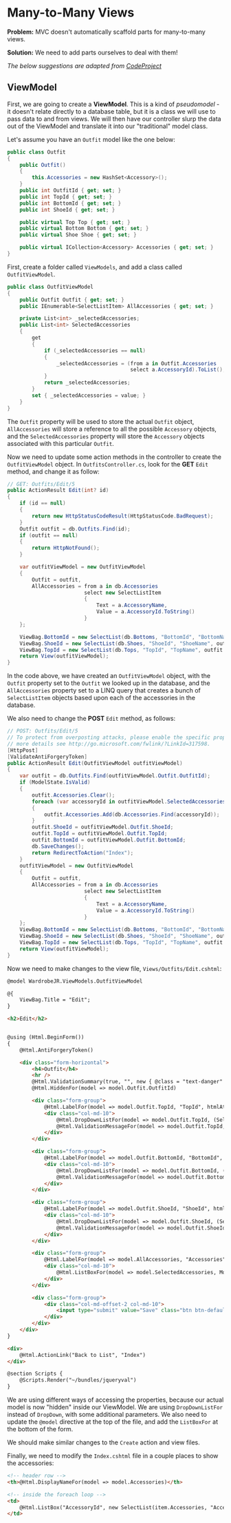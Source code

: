 # Many-to-Many Views

**Problem:** MVC doesn't automatically scaffold parts for many-to-many views.

**Solution:** We need to add parts ourselves to deal with them!

_The below suggestions are adapted from [CodeProject](http://www.codeproject.com/Articles/702890/MVC-Entity-Framework-and-Many-to-Many-Relation)_


## ViewModel

First, we are going to create a **ViewModel**. This is a kind of _pseudomodel_ - it doesn't relate directly to a database table, but it is a class we will use to pass data to and from views. We will then have our controller slurp the data out of the ViewModel and translate it into our "traditional" model class.

Let's assume you have an `Outfit` model like the one below:

```cs
public class Outfit
{
    public Outfit()
    {
        this.Accessories = new HashSet<Accessory>();
    }
    public int OutfitId { get; set; }
    public int TopId { get; set; }
    public int BottomId { get; set; }
    public int ShoeId { get; set; }

    public virtual Top Top { get; set; }
    public virtual Bottom Bottom { get; set; }
    public virtual Shoe Shoe { get; set; }

    public virtual ICollection<Accessory> Accessories { get; set; }
}
```

First, create a folder called `ViewModels`, and add a class called `OutfitViewModel`.

```cs
public class OutfitViewModel
{
    public Outfit Outfit { get; set; }
    public IEnumerable<SelectListItem> AllAccessories { get; set; }

    private List<int> _selectedAccessories;
    public List<int> SelectedAccessories
    {
        get
        {
            if (_selectedAccessories == null)
            {
                _selectedAccessories = (from a in Outfit.Accessories
                                        select a.AccessoryId).ToList();
            }
            return _selectedAccessories;
        }
        set { _selectedAccessories = value; }
    }
}
```

The `Outfit` property will be used to store the actual `Outfit` object, `AllAccessories` will store a reference to all the possible `Accessory` objects, and the `SelectedAccessories` property will store the `Accessory` objects associated with this particular `Outfit`.

Now we need to update some action methods in the controller to create the `OutfitViewModel` object. In `OutfitsController.cs`, look for the **GET** `Edit` method, and change it as follow:


```cs
// GET: Outfits/Edit/5
public ActionResult Edit(int? id)
{
    if (id == null)
    {
        return new HttpStatusCodeResult(HttpStatusCode.BadRequest);
    }
    Outfit outfit = db.Outfits.Find(id);
    if (outfit == null)
    {
        return HttpNotFound();
    }

    var outfitViewModel = new OutfitViewModel
    {
        Outfit = outfit,
        AllAccessories = from a in db.Accessories
                         select new SelectListItem
                         {
                             Text = a.AccessoryName,
                             Value = a.AccessoryId.ToString()
                         }
    };

    ViewBag.BottomId = new SelectList(db.Bottoms, "BottomId", "BottomName", outfit.BottomId);
    ViewBag.ShoeId = new SelectList(db.Shoes, "ShoeId", "ShoeName", outfit.ShoeId);
    ViewBag.TopId = new SelectList(db.Tops, "TopId", "TopName", outfit.TopId);
    return View(outfitViewModel);
}
```

In the code above, we have created an `OutfitViewModel` object, with the `Outfit` property set to the `Outfit` we looked up in the database, and the `AllAccessories` property set to a LINQ query that creates a bunch of `SelectListItem` objects based upon each of the accessories in the database.

We also need to change the **POST** `Edit` method, as follows:

```cs
// POST: Outfits/Edit/5
// To protect from overposting attacks, please enable the specific properties you want to bind to, for
// more details see http://go.microsoft.com/fwlink/?LinkId=317598.
[HttpPost]
[ValidateAntiForgeryToken]
public ActionResult Edit(OutfitViewModel outfitViewModel)
{
    var outfit = db.Outfits.Find(outfitViewModel.Outfit.OutfitId);
    if (ModelState.IsValid)
    {
        outfit.Accessories.Clear();
        foreach (var accessoryId in outfitViewModel.SelectedAccessories)
        {
            outfit.Accessories.Add(db.Accessories.Find(accessoryId));
        }
        outfit.ShoeId = outfitViewModel.Outfit.ShoeId;
        outfit.TopId = outfitViewModel.Outfit.TopId;
        outfit.BottomId = outfitViewModel.Outfit.BottomId;
        db.SaveChanges();
        return RedirectToAction("Index");
    }
    outfitViewModel = new OutfitViewModel
    {
        Outfit = outfit,
        AllAccessories = from a in db.Accessories
                         select new SelectListItem
                         {
                             Text = a.AccessoryName,
                             Value = a.AccessoryId.ToString()
                         }
    };
    ViewBag.BottomId = new SelectList(db.Bottoms, "BottomId", "BottomName", outfit.BottomId);
    ViewBag.ShoeId = new SelectList(db.Shoes, "ShoeId", "ShoeName", outfit.ShoeId);
    ViewBag.TopId = new SelectList(db.Tops, "TopId", "TopName", outfit.TopId);
    return View(outfitViewModel);
}
```

Now we need to make changes to the view file, `Views/Outfits/Edit.cshtml`:

```html
@model WardrobeJR.ViewModels.OutfitViewModel

@{
    ViewBag.Title = "Edit";
}

<h2>Edit</h2>


@using (Html.BeginForm())
{
    @Html.AntiForgeryToken()

    <div class="form-horizontal">
        <h4>Outfit</h4>
        <hr />
        @Html.ValidationSummary(true, "", new { @class = "text-danger" })
        @Html.HiddenFor(model => model.Outfit.OutfitId)

        <div class="form-group">
            @Html.LabelFor(model => model.Outfit.TopId, "TopId", htmlAttributes: new { @class = "control-label col-md-2" })
            <div class="col-md-10">
                @Html.DropDownListFor(model => model.Outfit.TopId, (SelectList)ViewBag.TopId, htmlAttributes: new { @class = "form-control" })
                @Html.ValidationMessageFor(model => model.Outfit.TopId, "", new { @class = "text-danger" })
            </div>
        </div>

        <div class="form-group">
            @Html.LabelFor(model => model.Outfit.BottomId, "BottomId", htmlAttributes: new { @class = "control-label col-md-2" })
            <div class="col-md-10">
                @Html.DropDownListFor(model => model.Outfit.BottomId, (SelectList)ViewBag.BottomId, htmlAttributes: new { @class = "form-control" })
                @Html.ValidationMessageFor(model => model.Outfit.BottomId, "", new { @class = "text-danger" })
            </div>
        </div>

        <div class="form-group">
            @Html.LabelFor(model => model.Outfit.ShoeId, "ShoeId", htmlAttributes: new { @class = "control-label col-md-2" })
            <div class="col-md-10">
                @Html.DropDownListFor(model => model.Outfit.ShoeId, (SelectList)ViewBag.ShoeId, htmlAttributes: new { @class = "form-control" })
                @Html.ValidationMessageFor(model => model.Outfit.ShoeId, "", new { @class = "text-danger" })
            </div>
        </div>

        <div class="form-group">
            @Html.LabelFor(model => model.AllAccessories, "Accessories", new { @class = "control-label col-md-2" })
            <div class="col-md-10">
                @Html.ListBoxFor(model => model.SelectedAccessories, Model.AllAccessories)
            </div>
        </div>

        <div class="form-group">
            <div class="col-md-offset-2 col-md-10">
                <input type="submit" value="Save" class="btn btn-default" />
            </div>
        </div>
    </div>
}

<div>
    @Html.ActionLink("Back to List", "Index")
</div>

@section Scripts {
    @Scripts.Render("~/bundles/jqueryval")
}
```

We are using different ways of accessing the properties, because our actual model is now "hidden" inside our ViewModel. We are using `DropDownListFor` instead of `DropDown`, with some additional parameters. We also need to update the `@model` directive at the top of the file, and add the `ListBoxFor` at the bottom of the form.

We should make similar changes to the `Create` action and view files.

Finally, we need to modify the `Index.cshtml` file in a couple places to show the accessories:

```html
<!-- header row -->
<th>@Html.DisplayNameFor(model => model.Accessories)</th>
```

```html
<!-- inside the foreach loop -->
<td>
    @Html.ListBox("AccessoryId", new SelectList(item.Accessories, "AccessoryId", "AccessoryName"))
</td>
```
